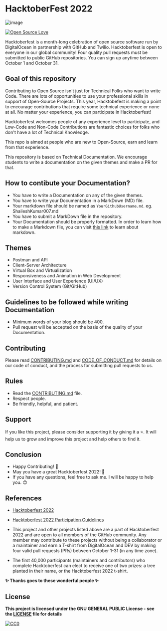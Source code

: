 #                                                    HacktoberFest 2022
![image](https://user-images.githubusercontent.com/99472914/192144059-5cd0b329-f238-474b-b475-7385eaa35d05.png)

 

[![Open Source Love](https://firstcontributions.github.io/open-source-badges/badges/open-source-v1/open-source.svg)](https://github.com/GDSC-CEC)


Hacktoberfest is a month-long celebration of open source software run by DigitalOcean in partnership with GitHub and Twilio. Hacktoberfest is open to everyone in our global community! Four quality pull requests must be submitted to public GitHub repositories. You can sign up anytime between October 1 and October 31.

## Goal of this repository
Contributing to Open Source isn't just for Technical Folks who want to write Code. There are lots of opportunities to use your professional skills in support of Open-Source Projects. This year, Hacktobefest is making a point to encourage contributions that require some technical experience or none at all. No matter your experience, you can participate in Hacktoberfest!

Hacktoberfest welcomes people of any experience level to participate, and Low-Code and Non-Code Contributions are fantastic choices for folks who don't have a lot of Technical Knowledge.

This repo is aimed at people who are new to Open-Source, earn and learn from that experience.

This repository is based on Technical Documentation. We encourage students to write a documentation on the given themes and make a PR for that.

## How to contibute your Documentation?
- You have to write a Documentation on any of the given themes.
- You have to write your Documentation in a MarkDown (MD) file. 
- Your markdown file should be named as `YourGithubUsername.md`. eg. ShaileshKumar007.md
- You have to submit a MarkDown file in the repository.
- Your Documentation should be properly formatted. In order to learn how to make a Markdown file, you can visit [this link](https://www.markdownguide.org/cheat-sheet/) to learn about markdown.

## Themes
- Postman and API 
- Client-Server Architecture 
- Virtual Box and Virtualization 
- Responsiveness and Animation in Web Development 
- User Interface and User Experience (UI/UX) 
- Version Control System (Git/GitHub) 

## Guidelines to be followed while writing Documentation
- Minimum words of your blog should be 400.
- Pull request will be accepted on the basis of the quality of your Documentation.

## Contributing
Please read [CONTRIBUTING.md](/CONTRIBUTING.md) and [CODE_OF_CONDUCT.md](/CODE_OF_CONDUCT.md) for details on our code of conduct, and the process for submitting pull requests to us.

## Rules
* Read the [CONTRIBUTING.md](/CONTRIBUTING.md) file.
* Respect people.
* Be friendly, helpful, and patient.

## Support

If you like this project, please consider supporting it by giving it a ⭐️. It will help us to grow and improve this project and help others to find it.


## Conclusion

- Happy Contributing! 🎉 
- May you have a great Hacktoberfest 2022! 🎉
- If you have any questions, feel free to ask me. I will be happy to help you. 😊

## References

- [Hacktoberfest 2022](https://hacktoberfest.digitalocean.com)
- [Hacktoberfest 2022 Participation Guidelines](https://hacktoberfest.com/participation)

- This project and other projects listed above are a part of Hacktoberfest 2022 and are open to all members of the GitHub community. Any member may contribute to these projects without being a collaborator or a maintainer and earn a T-shirt from DigitalOcean and DEV by making four valid pull requests (PRs) between October 1-31 (in any time zone).

- The first 40,000 participants (maintainers and contributors) who complete Hacktoberfest can elect to receive one of two prizes: a tree planted in their name, or the Hacktoberfest 2022 t-shirt.

**✨ Thanks goes to these wonderful people ✨**

## License

**This project is licensed under the GNU GENERAL PUBLIC License - see the [LICENSE](/LICENSE) file for details**

[![CC0](https://licensebuttons.net/p/zero/1.0/88x31.png)](https://creativecommons.org/publicdomain/zero/1.0)
